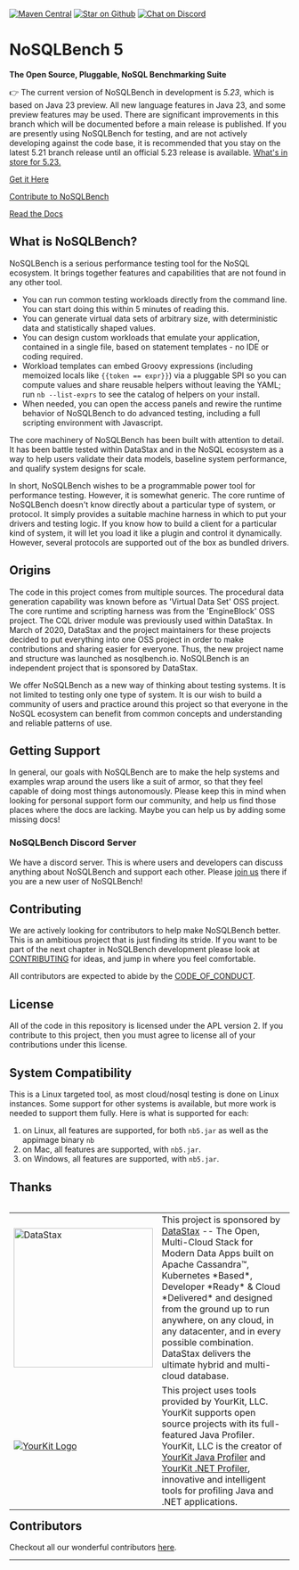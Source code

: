 [comment]: < ![build](https://github.com/nosqlbench/nosqlbench/workflows/build/badge.svg) >
[![Maven Central](https://maven-badges.herokuapp.com/maven-central/io.nosqlbench/nosqlbench/badge.svg)](https://maven-badges.herokuapp.com/maven-central/io.nosqlbench/nosqlbench)
[![Star on Github](https://img.shields.io/github/stars/nosqlbench/nosqlbench.svg?style=social)](https://github.com/nosqlbench/nosqlbench/stargazers)
[![Chat on Discord](https://img.shields.io/discord/819995781406130176?logo=discord)](https://discord.gg/dBHRakusMN)

# NoSQLBench 5

**The Open Source, Pluggable, NoSQL Benchmarking Suite**

👉 The current version of NoSQLBench in development is _5.23_, which is based on Java 23 preview.
All new language features in Java 23, and some preview features may be used. There are
significant improvements in this branch which will be documented before a main release is
published. If you are presently using NoSQLBench for testing, and are not actively developing
against the code base, it is recommended that you stay on the latest 5.21 branch release until an
official 5.23 release is available. [What's in store for 5.23.](nb_523.md)

[Get it Here](DOWNLOADS.md)

[Contribute to NoSQLBench](CONTRIBUTING.md)

[Read the Docs](http://docs.nosqlbench.io/)

## What is NoSQLBench?

NoSQLBench is a serious performance testing tool for the NoSQL ecosystem. It brings together
features and capabilities
that are not found in any other tool.

- You can run common testing workloads directly from the command line. You can start doing this
  within 5 minutes of
  reading this.
- You can generate virtual data sets of arbitrary size, with deterministic data and statistically
  shaped values.
- You can design custom workloads that emulate your application, contained in a single file, based
  on statement
  templates - no IDE or coding required.
- Workload templates can embed Groovy expressions (including memoized locals like `{{token == expr}}`)
  via a pluggable SPI so you can compute values and share reusable helpers without leaving the YAML; run `nb --list-exprs`
  to see the catalog of helpers on your install.
- When needed, you can open the access panels and rewire the runtime behavior of NoSQLBench to do
  advanced testing,
  including a full scripting environment with Javascript.

The core machinery of NoSQLBench has been built with attention to detail. It has been battle
tested within DataStax and in the NoSQL ecosystem as a way to help users validate their data
models, baseline system performance, and qualify system designs for scale.

In short, NoSQLBench wishes to be a programmable power tool for performance testing. However, it
is somewhat generic. The core runtime of NoSQLBench doesn't know directly about a particular
type of system, or protocol. It simply provides a suitable machine harness in which to put your
drivers and testing logic. If you know how to build a client for a particular kind of system, it
will let you load it like a plugin and control it dynamically. However, several protocols are
supported out of the box as bundled drivers.

## Origins

The code in this project comes from multiple sources. The procedural data generation capability was
known before as 'Virtual Data Set' OSS project. The core runtime and scripting harness was from
the 'EngineBlock' OSS project. The CQL driver module was previously used within DataStax. In
March of 2020, DataStax and the project maintainers for these projects decided to put
everything into one OSS project in order to make contributions and sharing easier for everyone.
Thus, the new project name and structure was launched as nosqlbench.io. NoSQLBench is an
independent project that is sponsored by DataStax.

We offer NoSQLBench as a new way of thinking about testing systems. It is not limited to
testing only one type of system. It is our wish to build a community of users and practice
around this project so that everyone in the NoSQL ecosystem can benefit from common concepts
and understanding and reliable patterns of use.

## Getting Support

In general, our goals with NoSQLBench are to make the help systems and examples wrap around the
users like a suit of armor, so that they feel capable of doing most things autonomously. Please keep
this in mind when looking for personal support form our community, and help us find those places
where the docs are lacking. Maybe you can help us by adding some missing docs!

### NoSQLBench Discord Server

We have a discord server. This is where users and developers can discuss anything about NoSQLBench
and support each other. Please [join us](https://discord.gg/dBHRakusMN) there if you are a new user
of NoSQLBench!

## Contributing

We are actively looking for contributors to help make NoSQLBench better. This is an ambitious
project that is just finding its stride. If you want to be part of the next chapter in NoSQLBench
development please look at [CONTRIBUTING](CONTRIBUTING.md) for ideas, and jump in where you feel
comfortable.

All contributors are expected to abide by the [CODE_OF_CONDUCT](CODE_OF_CONDUCT.md).

## License

All of the code in this repository is licensed under the APL version 2. If you contribute to this
project, then you must agree to license all of your contributions under this license.

## System Compatibility

This is a Linux targeted tool, as most cloud/nosql testing is done on Linux instances. Some support
for other systems is available, but more work is needed to support them fully. Here is what is
supported for each:

1. on Linux, all features are supported, for both `nb5.jar` as well as the appimage binary `nb`
2. on Mac, all features are supported, with `nb5.jar`.
3. on Windows, all features are supported, with `nb5.jar`.

## Thanks

<table cellspacing="1" cellpadding="1" style="border: 0px" align="left">
  <tr>
    <td width="20%"><a href="https://datastax.com" target="_blank"><img src="https://www.datastax.com/sites/default/files/2020-12/datastax-logotype-positive.png" alt="DataStax" width="250"/></a></td>
     <td>This project is sponsored by <a href="https://www.datastax.com">DataStax</a> -- The Open,
       Multi-Cloud Stack for Modern Data Apps built on Apache Cassandra™, Kubernetes *Based*, Developer *Ready* &
       Cloud *Delivered* and designed from the ground up to run anywhere, on any cloud, in any datacenter, and in
       every possible combination. DataStax delivers the ultimate hybrid and multi-cloud database.
    </td>
  </tr>
  <tr>
    <td><a href="https://www.yourkit.com/"><img src="https://www.yourkit.com/images/yklogo.png" alt="YourKit Logo"></a></td>
    <td>This project uses tools provided by YourKit, LLC. YourKit supports open source projects with its full-featured Java
        Profiler. YourKit, LLC is the creator of <a href="https://www.yourkit.com/java/profiler/">YourKit Java Profiler</a> and
        <a href="https://www.yourkit.com/.net/profiler/">YourKit .NET Profiler</a>, innovative and intelligent tools for
        profiling Java and .NET applications.
    </td>
  </tr>
</table>

## Contributors

Checkout all our wonderful contributors [here](./CONTRIBUTING.md#contributors).

---
